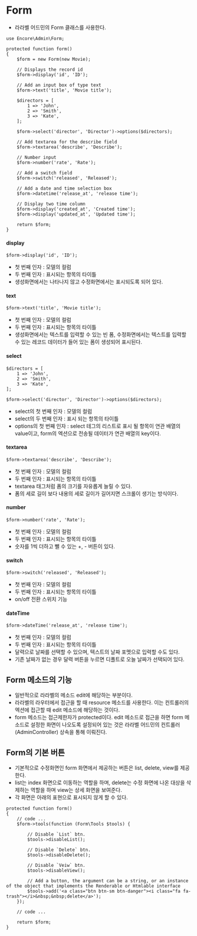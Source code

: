 # Form
- 라라벨 어드민의 Form 클래스를 사용한다.
```
use Encore\Admin\Form;
```

```
protected function form()
{
    $form = new Form(new Movie);

    // Displays the record id
    $form->display('id', 'ID');

    // Add an input box of type text
    $form->text('title', 'Movie title');

    $directors = [
        1 => 'John',
        2 => 'Smith',
        3 => 'Kate',
    ];

    $form->select('director', 'Director')->options($directors);

    // Add textarea for the describe field
    $form->textarea('describe', 'Describe');

    // Number input
    $form->number('rate', 'Rate');

    // Add a switch field
    $form->switch('released', 'Released');

    // Add a date and time selection box
    $form->datetime('release_at', 'release time');

    // Display two time column
    $form->display('created_at', 'Created time');
    $form->display('updated_at', 'Updated time');

    return $form;
}
```

#### display
```
$form->display('id', 'ID');
```
- 첫 번째 인자 : 모델의 컬럼
- 두 번째 인자 : 표시되는 항목의 타이틀
- 생성화면에서는 나타나지 않고 수정화면에서는 표시되도록 되어 있다.

#### text
```
$form->text('title', 'Movie title');
```
- 첫 번째 인자 : 모델의 컬럼
- 두 번째 인자 : 표시되는 항목의 타이틀
- 생성화면에서는 텍스트를 입력할 수 있는 빈 폼, 수정화면에서는 텍스트를 입력할 수 있는 레코드 데이터가 들어 있는 폼이 생성되어 표시된다.

#### select
```
$directors = [
    1 => 'John',
    2 => 'Smith',
    3 => 'Kate',
];

$form->select('director', 'Director')->options($directors);
```
- select의 첫 번째 인자 : 모델의 컬럼
- select의 두 번째 인자 : 표시 되는 항목의 타이틀
- options의 첫 번째 인자 : select 테그의 리스트로 표시 될 항목이 연관 배열의 value이고, form의 엑션으로 전송될 데이터가 연관 배열의 key이다.

#### textarea
```
$form->textarea('describe', 'Describe');
```
- 첫 번째 인자 : 모델의 컬럼
- 두 번째 인자 : 표시되는 항목의 타이틀
- textarea 태그처럼 폼의 크기를 자유롭게 늘릴 수 있다.
- 폼의 세로 길이 보다 내용의 세로 길이가 길어지면 스크롤이 생기는 방식이다.

#### number
```
$form->number('rate', 'Rate');
```
- 첫 번째 인자 : 모델의 컬럼
- 두 번째 인자 : 표시되는 항목의 타이틀
- 숫자를 1씩 더하고 뺄 수 있는 +, - 버튼이 있다.

#### switch
```
$form->switch('released', 'Released');
```
- 첫 번째 인자 : 모델의 컬럼
- 두 번째 인자 : 표시되는 항목의 타이틀
- on/off 전환 스위치 기능

#### dateTime
```
$form->dateTime('release_at', 'release time');
```
- 첫 번째 인자 : 모델의 컬럼
- 두 번째 인자 : 표시되는 항목의 타이틀
- 달력으로 날짜를 선택할 수 있으며, 텍스트의 날짜 포멧으로 입력할 수도 있다.
- 기존 날짜가 없는 경우 달력 버튼을 누르면 디폴트로 오늘 날짜가 선택되어 있다.

## Form 메소드의 기능
- 일반적으로 라라벨의 메소드 edit에 해당하는 부분이다.
- 라라벨의 라우터에서 접근을 할 때 resource 메소드를 사용한다. 이는 컨트롤러의 엑션에 접근할 때 edit 메소드에 해당하는 것이다.
- form 메소드는 접근제한자가 protected이다. edit 메소드로 접근을 하면 form 메소드로 설정한 화면이 나오도록 설정되어 있는 것은 라라벨 어드민의 컨트롤러(AdminController) 상속을 통해 이뤄진다.

## Form의 기본 버튼
- 기본적으로 수정화면인 form 화면에서 제공하는 버튼은 list, delete, view를 제공한다.
- list는 index 화면으로 이동하는 역할을 하며, delete는 수정 화면에 나온 대상을 삭제하는 역할을 하며 view는 상세 화면을 보여준다.
- 각 화면은 아래의 표현으로 표시되지 않게 할 수 있다.
```
protected function form()
{
    // code ...
    $form->tools(function (Form\Tools $tools) {

        // Disable `List` btn.
        $tools->disableList();

        // Disable `Delete` btn.
        $tools->disableDelete();

        // Disable `Veiw` btn.
        $tools->disableView();

        // Add a button, the argument can be a string, or an instance of the object that implements the Renderable or Htmlable interface
        $tools->add('<a class="btn btn-sm btn-danger"><i class="fa fa-trash"></i>&nbsp;&nbsp;delete</a>');
    });
    
    // code ...
    
    return $form;
}
```
